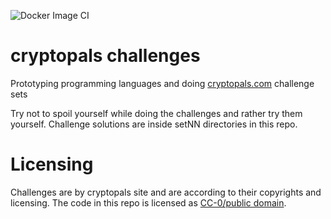 ![Docker Image CI](https://github.com/mrautio/cryptopals/workflows/Docker%20Image%20CI/badge.svg)

# cryptopals challenges

Prototyping programming languages and doing [cryptopals.com](https://cryptopals.com/) challenge sets

Try not to spoil yourself while doing the challenges and rather try them yourself. Challenge solutions are inside setNN directories in this repo.

# Licensing

Challenges are by cryptopals site and are according to their copyrights and licensing. The code in this repo is licensed as [CC-0/public domain]((https://github.com/mrautio/cryptopals/blob/master/LICENSE)).

